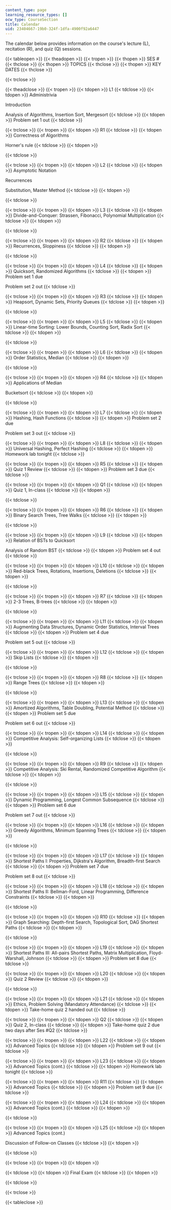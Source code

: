```yaml
---
content_type: page
learning_resource_types: []
ocw_type: CourseSection
title: Calendar
uid: 23404667-19b0-324f-1dfa-4900f92a6447
---
```


The calendar below provides information on the course's lecture (L), recitation (R), and quiz (Q) sessions.

{{< tableopen >}}
{{< theadopen >}}
{{< tropen >}}
{{< thopen >}}
SES #
{{< thclose >}}
{{< thopen >}}
TOPICS
{{< thclose >}}
{{< thopen >}}
KEY DATES
{{< thclose >}}

{{< trclose >}}

{{< theadclose >}}
{{< tropen >}}
{{< tdopen >}}
L1
{{< tdclose >}}
{{< tdopen >}}
Administrivia  
  
Introduction  
  
Analysis of Algorithms, Insertion Sort, Mergesort
{{< tdclose >}}
{{< tdopen >}}
Problem set 1 out
{{< tdclose >}}

{{< trclose >}}
{{< tropen >}}
{{< tdopen >}}
R1
{{< tdclose >}}
{{< tdopen >}}
Correctness of Algorithms  
  
Horner's rule
{{< tdclose >}}
{{< tdopen >}}

{{< tdclose >}}

{{< trclose >}}
{{< tropen >}}
{{< tdopen >}}
L2
{{< tdclose >}}
{{< tdopen >}}
Asymptotic Notation  
  
Recurrences  
  
Substitution, Master Method
{{< tdclose >}}
{{< tdopen >}}

{{< tdclose >}}

{{< trclose >}}
{{< tropen >}}
{{< tdopen >}}
L3
{{< tdclose >}}
{{< tdopen >}}
Divide-and-Conquer: Strassen, Fibonacci, Polynomial Multiplication
{{< tdclose >}}
{{< tdopen >}}

{{< tdclose >}}

{{< trclose >}}
{{< tropen >}}
{{< tdopen >}}
R2
{{< tdclose >}}
{{< tdopen >}}
Recurrences, Sloppiness
{{< tdclose >}}
{{< tdopen >}}

{{< tdclose >}}

{{< trclose >}}
{{< tropen >}}
{{< tdopen >}}
L4
{{< tdclose >}}
{{< tdopen >}}
Quicksort, Randomized Algorithms
{{< tdclose >}}
{{< tdopen >}}
Problem set 1 due  
  
Problem set 2 out
{{< tdclose >}}

{{< trclose >}}
{{< tropen >}}
{{< tdopen >}}
R3
{{< tdclose >}}
{{< tdopen >}}
Heapsort, Dynamic Sets, Priority Queues
{{< tdclose >}}
{{< tdopen >}}

{{< tdclose >}}

{{< trclose >}}
{{< tropen >}}
{{< tdopen >}}
L5
{{< tdclose >}}
{{< tdopen >}}
Linear-time Sorting: Lower Bounds, Counting Sort, Radix Sort
{{< tdclose >}}
{{< tdopen >}}

{{< tdclose >}}

{{< trclose >}}
{{< tropen >}}
{{< tdopen >}}
L6
{{< tdclose >}}
{{< tdopen >}}
Order Statistics, Median
{{< tdclose >}}
{{< tdopen >}}

{{< tdclose >}}

{{< trclose >}}
{{< tropen >}}
{{< tdopen >}}
R4
{{< tdclose >}}
{{< tdopen >}}
Applications of Median  
  
Bucketsort
{{< tdclose >}}
{{< tdopen >}}

{{< tdclose >}}

{{< trclose >}}
{{< tropen >}}
{{< tdopen >}}
L7
{{< tdclose >}}
{{< tdopen >}}
Hashing, Hash Functions
{{< tdclose >}}
{{< tdopen >}}
Problem set 2 due  
  
Problem set 3 out
{{< tdclose >}}

{{< trclose >}}
{{< tropen >}}
{{< tdopen >}}
L8
{{< tdclose >}}
{{< tdopen >}}
Universal Hashing, Perfect Hashing
{{< tdclose >}}
{{< tdopen >}}
Homework lab tonight
{{< tdclose >}}

{{< trclose >}}
{{< tropen >}}
{{< tdopen >}}
R5
{{< tdclose >}}
{{< tdopen >}}
Quiz 1 Review
{{< tdclose >}}
{{< tdopen >}}
Problem set 3 due
{{< tdclose >}}

{{< trclose >}}
{{< tropen >}}
{{< tdopen >}}
Q1
{{< tdclose >}}
{{< tdopen >}}
Quiz 1, In-class
{{< tdclose >}}
{{< tdopen >}}

{{< tdclose >}}

{{< trclose >}}
{{< tropen >}}
{{< tdopen >}}
R6
{{< tdclose >}}
{{< tdopen >}}
Binary Search Trees, Tree Walks
{{< tdclose >}}
{{< tdopen >}}

{{< tdclose >}}

{{< trclose >}}
{{< tropen >}}
{{< tdopen >}}
L9
{{< tdclose >}}
{{< tdopen >}}
Relation of BSTs to Quicksort  
  
Analysis of Random BST
{{< tdclose >}}
{{< tdopen >}}
Problem set 4 out
{{< tdclose >}}

{{< trclose >}}
{{< tropen >}}
{{< tdopen >}}
L10
{{< tdclose >}}
{{< tdopen >}}
Red-black Trees, Rotations, Insertions, Deletions
{{< tdclose >}}
{{< tdopen >}}

{{< tdclose >}}

{{< trclose >}}
{{< tropen >}}
{{< tdopen >}}
R7
{{< tdclose >}}
{{< tdopen >}}
2-3 Trees, B-trees
{{< tdclose >}}
{{< tdopen >}}

{{< tdclose >}}

{{< trclose >}}
{{< tropen >}}
{{< tdopen >}}
L11
{{< tdclose >}}
{{< tdopen >}}
Augmenting Data Structures, Dynamic Order Statistics, Interval Trees
{{< tdclose >}}
{{< tdopen >}}
Problem set 4 due  
  
Problem set 5 out
{{< tdclose >}}

{{< trclose >}}
{{< tropen >}}
{{< tdopen >}}
L12
{{< tdclose >}}
{{< tdopen >}}
Skip Lists
{{< tdclose >}}
{{< tdopen >}}

{{< tdclose >}}

{{< trclose >}}
{{< tropen >}}
{{< tdopen >}}
R8
{{< tdclose >}}
{{< tdopen >}}
Range Trees
{{< tdclose >}}
{{< tdopen >}}

{{< tdclose >}}

{{< trclose >}}
{{< tropen >}}
{{< tdopen >}}
L13
{{< tdclose >}}
{{< tdopen >}}
Amortized Algorithms, Table Doubling, Potential Method
{{< tdclose >}}
{{< tdopen >}}
Problem set 5 due  
  
Problem set 6 out
{{< tdclose >}}

{{< trclose >}}
{{< tropen >}}
{{< tdopen >}}
L14
{{< tdclose >}}
{{< tdopen >}}
Competitive Analysis: Self-organizing Lists
{{< tdclose >}}
{{< tdopen >}}

{{< tdclose >}}

{{< trclose >}}
{{< tropen >}}
{{< tdopen >}}
R9
{{< tdclose >}}
{{< tdopen >}}
Competitive Analysis: Ski Rental, Randomized Competitive Algorithm
{{< tdclose >}}
{{< tdopen >}}

{{< tdclose >}}

{{< trclose >}}
{{< tropen >}}
{{< tdopen >}}
L15
{{< tdclose >}}
{{< tdopen >}}
Dynamic Programming, Longest Common Subsequence
{{< tdclose >}}
{{< tdopen >}}
Problem set 6 due  
  
Problem set 7 out
{{< tdclose >}}

{{< trclose >}}
{{< tropen >}}
{{< tdopen >}}
L16
{{< tdclose >}}
{{< tdopen >}}
Greedy Algorithms, Minimum Spanning Trees
{{< tdclose >}}
{{< tdopen >}}

{{< tdclose >}}

{{< trclose >}}
{{< tropen >}}
{{< tdopen >}}
L17
{{< tdclose >}}
{{< tdopen >}}
Shortest Paths I: Properties, Dijkstra's Algorithm, Breadth-first Search
{{< tdclose >}}
{{< tdopen >}}
Problem set 7 due  
  
Problem set 8 out
{{< tdclose >}}

{{< trclose >}}
{{< tropen >}}
{{< tdopen >}}
L18
{{< tdclose >}}
{{< tdopen >}}
Shortest Paths II: Bellman-Ford, Linear Programming, Difference Constraints
{{< tdclose >}}
{{< tdopen >}}

{{< tdclose >}}

{{< trclose >}}
{{< tropen >}}
{{< tdopen >}}
R10
{{< tdclose >}}
{{< tdopen >}}
Graph Searching: Depth-first Search, Topological Sort, DAG Shortest Paths
{{< tdclose >}}
{{< tdopen >}}

{{< tdclose >}}

{{< trclose >}}
{{< tropen >}}
{{< tdopen >}}
L19
{{< tdclose >}}
{{< tdopen >}}
Shortest Paths III: All-pairs Shortest Paths, Matrix Multiplication, Floyd-Warshall, Johnson
{{< tdclose >}}
{{< tdopen >}}
Problem set 8 due
{{< tdclose >}}

{{< trclose >}}
{{< tropen >}}
{{< tdopen >}}
L20
{{< tdclose >}}
{{< tdopen >}}
Quiz 2 Review
{{< tdclose >}}
{{< tdopen >}}

{{< tdclose >}}

{{< trclose >}}
{{< tropen >}}
{{< tdopen >}}
L21
{{< tdclose >}}
{{< tdopen >}}
Ethics, Problem Solving (Mandatory Attendance)
{{< tdclose >}}
{{< tdopen >}}
Take-home quiz 2 handed out
{{< tdclose >}}

{{< trclose >}}
{{< tropen >}}
{{< tdopen >}}
Q2
{{< tdclose >}}
{{< tdopen >}}
Quiz 2, In-class
{{< tdclose >}}
{{< tdopen >}}
Take-home quiz 2 due two days after Ses #Q2
{{< tdclose >}}

{{< trclose >}}
{{< tropen >}}
{{< tdopen >}}
L22
{{< tdclose >}}
{{< tdopen >}}
Advanced Topics
{{< tdclose >}}
{{< tdopen >}}
Problem set 9 out
{{< tdclose >}}

{{< trclose >}}
{{< tropen >}}
{{< tdopen >}}
L23
{{< tdclose >}}
{{< tdopen >}}
Advanced Topics (cont.)
{{< tdclose >}}
{{< tdopen >}}
Homework lab tonight
{{< tdclose >}}

{{< trclose >}}
{{< tropen >}}
{{< tdopen >}}
R11
{{< tdclose >}}
{{< tdopen >}}
Advanced Topics
{{< tdclose >}}
{{< tdopen >}}
Problem set 9 due
{{< tdclose >}}

{{< trclose >}}
{{< tropen >}}
{{< tdopen >}}
L24
{{< tdclose >}}
{{< tdopen >}}
Advanced Topics (cont.)
{{< tdclose >}}
{{< tdopen >}}

{{< tdclose >}}

{{< trclose >}}
{{< tropen >}}
{{< tdopen >}}
L25
{{< tdclose >}}
{{< tdopen >}}
Advanced Topics (cont.)  
  
Discussion of Follow-on Classes
{{< tdclose >}}
{{< tdopen >}}

{{< tdclose >}}

{{< trclose >}}
{{< tropen >}}
{{< tdopen >}}

{{< tdclose >}}
{{< tdopen >}}
Final Exam
{{< tdclose >}}
{{< tdopen >}}

{{< tdclose >}}

{{< trclose >}}

{{< tableclose >}}